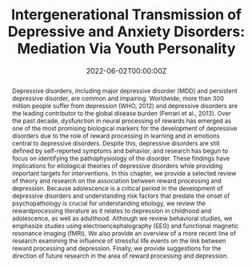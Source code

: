 ---
abstract: "Depressive disorders, including major depressive disorder (MDD) and persistent depressive disorder, are common
  and impairing. Worldwide, more than 300 million people suffer from depression (WHO, 2012) and depressive disorders
  are the leading contributor to the global disease burden (Ferrari et al., 2013). Over the past decade, dysfunction
  in neural processing of rewards has emerged as one of the most promising biological markers for the development
  of depressive disorders due to the role of reward processing in learning and in emotions central to depressive
  disorders. Despite this, depressive disorders are still defined by self-reported symptoms and behavior, and research has
  begun to focus on identifying the pathophysiology of the disorder. These findings have implications for etiological
  theories of depressive disorders while providing important targets for interventions.
  
  In this chapter, we provide a selected review of theory and research on the association between reward processing
  and depression. Because adolescence is a critical period in the development of depressive disorders and understanding
  risk factors that predate the onset of psychopathology is crucial for understanding etiology, we review the rewardprocessing
  literature as it relates to depression in childhood and adolescence, as well as adulthood. Although we review
  behavioral studies, we emphasize studies using electroencephalography (EEG) and functional magnetic resonance
  imaging (fMRI). We also provide an overview of a more recent line of research examining the influence of stressful
  life events on the link between reward processing and depression. Finally, we provide suggestions for the
  direction of future research in the area of reward processing and depression."
authors:
- admin
- Megan C. Finsaas
- Brady D. Nelson
- Greg Perlman
- Roman Kotov
- Daniel N. Klein
date: "2022-06-02T00:00:00Z"
doi: "https://doi.org/10.1037/abn0000759"
featured: false
image:
  focal_point: ""
  preview_only: false
projects: []
publication: In *Journal of Psychopathology and Clinical Science*
publication_short: ""
publication_types:
- "2"
publishDate: "2022-06-02T00:00:00Z"
summary: ""
title: "Intergenerational Transmission of Depressive and Anxiety Disorders: Mediation Via Youth Personality"
url_pdf: ""
---